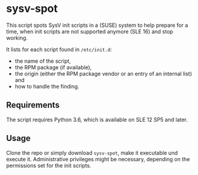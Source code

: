 # sysv-spot

This script spots SysV init scripts in a (SUSE) system to help prepare for a time, when 
init scripts are not supported anymore (SLE 16) and stop working.

It lists for each script found in `/etc/init.d`:

- the name of the script,
- the RPM package (if available),
- the origin (either the RPM package vendor or an entry of an internal list) and
- how to handle the finding.

## Requirements

The script requires Python 3.6, which is available on SLE 12 SP5 and later.


## Usage

Clone the repo or simply download `sysv-spot`, make it executable und execute it.
Administrative privileges might be necessary, depending on the permissions set for the init scripts.




